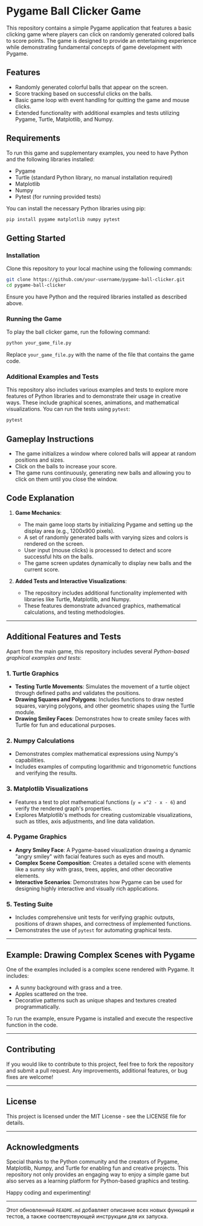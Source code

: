# Pygame Ball Clicker Game

This repository contains a simple Pygame application that features a basic clicking game where players can click on randomly generated colored balls to score points. The game is designed to provide an entertaining experience while demonstrating fundamental concepts of game development with Pygame.

## Features

- Randomly generated colorful balls that appear on the screen.
- Score tracking based on successful clicks on the balls.
- Basic game loop with event handling for quitting the game and mouse clicks.
- Extended functionality with additional examples and tests utilizing Pygame, Turtle, Matplotlib, and Numpy.

## Requirements

To run this game and supplementary examples, you need to have Python and the following libraries installed:

- Pygame
- Turtle (standard Python library, no manual installation required)
- Matplotlib
- Numpy
- Pytest (for running provided tests)

You can install the necessary Python libraries using pip:

```bash
pip install pygame matplotlib numpy pytest
```

## Getting Started

### Installation

Clone this repository to your local machine using the following commands:

```bash
git clone https://github.com/your-username/pygame-ball-clicker.git
cd pygame-ball-clicker
```

Ensure you have Python and the required libraries installed as described above.

### Running the Game

To play the ball clicker game, run the following command:

```bash
python your_game_file.py
```

Replace `your_game_file.py` with the name of the file that contains the game code.

### Additional Examples and Tests

This repository also includes various examples and tests to explore more features of Python libraries and to demonstrate their usage in creative ways. These include graphical scenes, animations, and mathematical visualizations. You can run the tests using `pytest`:

```bash
pytest
```

## Gameplay Instructions

- The game initializes a window where colored balls will appear at random positions and sizes.
- Click on the balls to increase your score.
- The game runs continuously, generating new balls and allowing you to click on them until you close the window.

## Code Explanation

1. **Game Mechanics**:
   - The main game loop starts by initializing Pygame and setting up the display area (e.g., 1200x900 pixels).
   - A set of randomly generated balls with varying sizes and colors is rendered on the screen.
   - User input (mouse clicks) is processed to detect and score successful hits on the balls.
   - The game screen updates dynamically to display new balls and the current score.

2. **Added Tests and Interactive Visualizations**:
   - The repository includes additional functionality implemented with libraries like Turtle, Matplotlib, and Numpy.
   - These features demonstrate advanced graphics, mathematical calculations, and testing methodologies.

---

## Additional Features and Tests

Apart from the main game, this repository includes several *Python-based graphical examples and tests*:

### 1. Turtle Graphics
- **Testing Turtle Movements**: Simulates the movement of a turtle object through defined paths and validates the positions.
- **Drawing Squares and Polygons**: Includes functions to draw nested squares, varying polygons, and other geometric shapes using the Turtle module.
- **Drawing Smiley Faces**: Demonstrates how to create smiley faces with Turtle for fun and educational purposes.

### 2. Numpy Calculations
- Demonstrates complex mathematical expressions using Numpy's capabilities.
- Includes examples of computing logarithmic and trigonometric functions and verifying the results.

### 3. Matplotlib Visualizations
- Features a test to plot mathematical functions (`y = x^2 - x - 6`) and verify the rendered graph's properties.
- Explores Matplotlib's methods for creating customizable visualizations, such as titles, axis adjustments, and line data validation.

### 4. Pygame Graphics
- **Angry Smiley Face**: A Pygame-based visualization drawing a dynamic "angry smiley" with facial features such as eyes and mouth.
- **Complex Scene Composition**: Creates a detailed scene with elements like a sunny sky with grass, trees, apples, and other decorative elements.
- **Interactive Scenarios**: Demonstrates how Pygame can be used for designing highly interactive and visually rich applications.

### 5. Testing Suite
- Includes comprehensive unit tests for verifying graphic outputs, positions of drawn shapes, and correctness of implemented functions.
- Demonstrates the use of `pytest` for automating graphical tests.

---

## Example: Drawing Complex Scenes with Pygame

One of the examples included is a complex scene rendered with Pygame. It includes:

- A sunny background with grass and a tree.
- Apples scattered on the tree.
- Decorative patterns such as unique shapes and textures created programmatically.

To run the example, ensure Pygame is installed and execute the respective function in the code.

---

## Contributing

If you would like to contribute to this project, feel free to fork the repository and submit a pull request. Any improvements, additional features, or bug fixes are welcome!

---

## License

This project is licensed under the MIT License - see the LICENSE file for details.

---

## Acknowledgments

Special thanks to the Python community and the creators of Pygame, Matplotlib, Numpy, and Turtle for enabling fun and creative projects. This repository not only provides an engaging way to enjoy a simple game but also serves as a learning platform for Python-based graphics and testing.

Happy coding and experimenting!

--- 

Этот обновленный `README.md` добавляет описание всех новых функций и тестов, а также соответствующей инструкции для их запуска.
